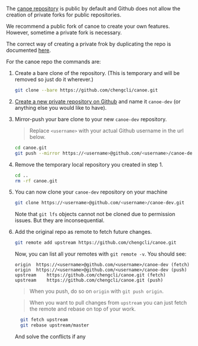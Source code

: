 The [canoe repository](https://github.com/chengcli/canoe) is public by default 
and Github does not allow the creation of private forks for public repositories.

We recommend a public fork of canoe to create your own features. However, sometime a
private fork is necessary.

The correct way of creating a private frok by duplicating the repo is documented [here](https://help.github.com/articles/duplicating-a-repository/).

For the canoe repo the commands are:

 1. Create a bare clone of the repository.
    (This is temporary and will be removed so just do it wherever.)
    ```bash
    git clone --bare https://github.com/chengcli/canoe.git
    ```

 2. [Create a new private repository on Github](https://help.github.com/articles/creating-a-new-repository/) 
    and name it `canoe-dev` (or anything else you would like to have).

 3. Mirror-push your bare clone to your new `canoe-dev` repository.
    > Replace `<username>` with your actual Github username in the url below.
    
    ```bash
    cd canoe.git
    git push --mirror https://<username>@github.com/<username>/canoe-dev.git
    ```

 4. Remove the temporary local repository you created in step 1.
    ```bash
    cd ..
    rm -rf canoe.git
    ```
    
 5. You can now clone your `canoe-dev` repository on your machine
    ```bash
    git clone https://<username>@github.com/<username>/canoe-dev.git
    ```
    Note that `git lfs` objects cannot not be cloned due to permission issues.
    But they are inconsequential.
   
 6. Add the original repo as remote to fetch future changes.
    ```bash
    git remote add upstream https://github.com/chengcli/canoe.git
    ```
    Now, you can list all your remotes with `git remote -v`. You should see:
    ```
    origin	https://<username>@github.com/<username>/canoe-dev (fetch)
    origin	https://<username>@github.com/<username>/canoe-dev (push)
    upstream	https://github.com/chengcli/canoe.git (fetch)
    upstream	https://github.com/chengcli/canoe.git (push)
    ```
    > When you push, do so on `origin` with `git push origin`.
   
    > When you want to pull changes from `upstream` you can just fetch the remote and rebase on top of your work.
    ```bash
      git fetch upstream
      git rebase upstream/master
      ```
      And solve the conflicts if any
